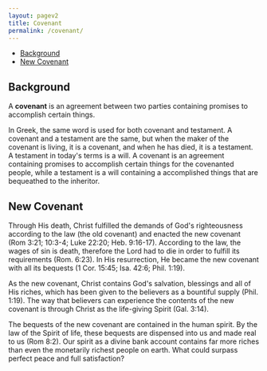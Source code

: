 ```yaml
---
layout: pagev2
title: Covenant
permalink: /covenant/
---
```

- [Background](#background)
- [New Covenant](#new-covenant)

## Background

A **covenant** is an agreement between two parties containing promises to accomplish certain things.

In Greek, the same word is used for both covenant and testament. A covenant and a testament are the same, but when the maker of the covenant is living, it is a covenant, and when he has died, it is a testament. A testament in today's terms is a will. A covenant is an agreement containing promises to accomplish certain things for the covenanted people, while a testament is a will containing a accomplished things that are bequeathed to the inheritor.

## New Covenant

Through His death, Christ fulfilled the demands of God's righteousness according to the law (the old covenant) and enacted the new covenant (Rom 3:21; 10:3-4; Luke 22:20; Heb. 9:16-17). According to the law, the wages of sin is death, therefore the Lord had to die in order to fulfill its requirements (Rom. 6:23). In His resurrection, He became the new covenant with all its bequests (1 Cor. 15:45; Isa. 42:6; Phil. 1:19). 

As the new covenant, Christ contains God's salvation, blessings and all of His riches, which has been given to the believers as a bountiful supply (Phil. 1:19). The way that believers can experience the contents of the new covenant is through Christ as the life-giving Spirit (Gal. 3:14). 

The bequests of the new covenant are contained in the human spirit. By the law of the Spirit of life, these bequests are dispensed into us and made real to us (Rom 8:2). Our spirit as a divine bank account contains far more riches than even the monetarily richest people on earth. What could surpass perfect peace and full satisfaction? 